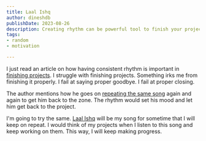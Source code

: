 ```yaml
---
title: Laal Ishq
author: dineshdb
publishDate: 2023-08-26
description: Creating rhythm can be powerful tool to finish your projects. I'm listening to this song to remind me of that.
tags:
- random
- motivation

---
```


I just read an article on how having consistent rhythm is important in [finishing projects](https://github.com/readme/guides/finish-your-projects). I struggle with finishing projects. Something irks me from finishing it properly.
I fail at saying proper goodbye. I fail at proper closing.

The author mentions how he goes on [repeating the same song](https://twitter.com/aarondfrancis/status/1419361671760564231) again and again to get him back to the zone. The rhythm would set his mood and let him get back to the project. 

I'm going to try the same. [Laal Ishq](https://www.youtube.com/watch?v=GEH3Aev0uME) will be my song for sometime that I will keep on repeat. I would think of my projects when I listen to this song and keep working on them. This way, I will keep making progress.


